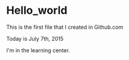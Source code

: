 # Hello_world
This is the first file that I created in Github.com

Today is July 7th, 2015

I'm in the learning center.
